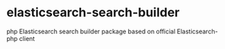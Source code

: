 # elasticsearch-search-builder
php Elasticsearch search builder package based on official Elasticsearch-php client

